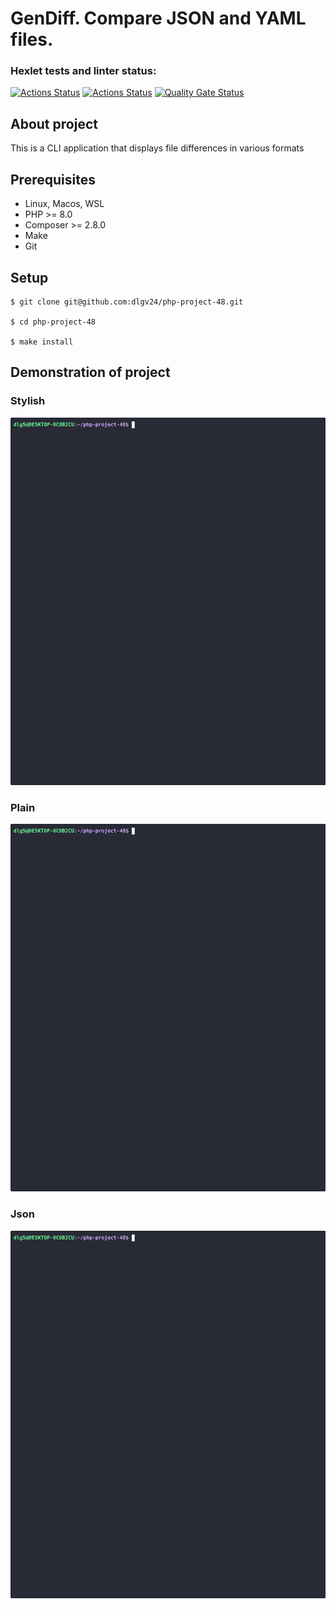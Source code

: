 # GenDiff. Compare JSON and YAML files.
### Hexlet tests and linter status:
[![Actions Status](https://github.com/dlgv24/php-project-48/actions/workflows/hexlet-check.yml/badge.svg)](https://github.com/dlgv24/php-project-48/actions)
[![Actions Status](https://github.com/dlgv24/php-project-48/actions/workflows/tests.yml/badge.svg)](https://github.com/dlgv24/php-project-48/actions)
[![Quality Gate Status](https://sonarcloud.io/api/project_badges/measure?project=dlgv24_php-project-48&metric=alert_status)](https://sonarcloud.io/summary/new_code?id=dlgv24_php-project-48)
## About project
This is a CLI application that displays file differences in various formats
## Prerequisites
- Linux, Macos, WSL
- PHP >= 8.0
- Composer >= 2.8.0
- Make
- Git
## Setup
```
$ git clone git@github.com:dlgv24/php-project-48.git

$ cd php-project-48 

$ make install  
```
## Demonstration of project
### Stylish
[![Demo](assets/stylish.gif)](https://asciinema.org/a/EnMWC8Bs0DufKZKRYHisDiEFY)
### Plain
[![Demo](assets/plain.gif)](https://asciinema.org/a/46q2JQl39ysqAUKIjhMpzDW2y)
### Json
[![Demo](assets/json.gif)](https://asciinema.org/a/7IDoW70OeFdkgvRgPMG5V1HVA)
